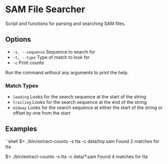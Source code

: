 # SAM File Searcher

Script and functions for parsing and searching SAM files.

## Options

* `-s, --sequence` Sequence to search for
* `-t, --type` Type of match to look for
* `-c` Print counts

Run the command without any arguments to print the help.

### Match Types

* `leading` Looks for the search sequence at the start of the string
* `trailing` Looks for the search sequence at the end of the string
* `midway` Looks for the search sequence at either the start of the string or offset by one from the start

## Examples

``shell
$> ./bin/extract-counts -s tta -c data/toy.sam
Found 2 matches for tta

$> ./bin/extract-counts -s tta -c data/*.sam
Found 4 matches for tta

```
